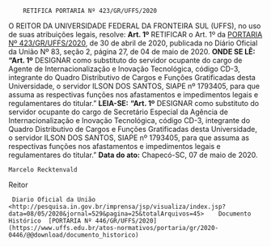         RETIFICA PORTARIA Nº 423/GR/UFFS/2020  

 O REITOR DA UNIVERSIDADE FEDERAL DA FRONTEIRA SUL (UFFS), no uso de suas atribuições legais, resolve:   **Art. 1º**  RETIFICAR o Art. 1º da [PORTARIA Nº 423/GR/UFFS/2020](https://www.uffs.edu.br/atos-normativos/portaria/gr/2020-0423), de 30 de abril de 2020, publicada no Diário Oficial da União Nº 83, seção 2, página 27, de 04 de maio de 2020.   **ONDE SE LÊ:** **“Art. 1º**  DESIGNAR como substituto do servidor ocupante do cargo de Agente de Internacionalização e Inovação Tecnológica, código CD-3, integrante do Quadro Distributivo de Cargos e Funções Gratificadas desta Universidade, o servidor ILSON DOS SANTOS, SIAPE nº 1793405, para que assuma as respectivas funções nos afastamentos e impedimentos legais e regulamentares do titular.”   **LEIA-SE:** **“Art. 1º**  DESIGNAR como substituto do servidor ocupante do cargo de Secretário Especial da Agência de Internacionalização e Inovação Tecnológica, código CD-3, integrante do Quadro Distributivo de Cargos e Funções Gratificadas desta Universidade, o servidor ILSON DOS SANTOS, SIAPE nº 1793405, para que assuma as respectivas funções nos afastamentos e impedimentos legais e regulamentares do titular.”        **Data do ato:** Chapecó-SC, 07 de maio de 2020.   
 

    Marcelo Recktenvald   
 Reitor 

     Diario Oficial da União <http://pesquisa.in.gov.br/imprensa/jsp/visualiza/index.jsp?data=08/05/2020&jornal=529&pagina=25&totalArquivos=45>    Documento Histórico  [PORTARIA Nº 446/GR/UFFS/2020](https://www.uffs.edu.br/atos-normativos/portaria/gr/2020-0446/@@download/documento_historico)     
      